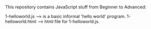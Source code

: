 This repository contains JavaScript stuff from Beginner to Advanced:

  1-helloworld.js --> is a basic informal 'hello world' program.
  1-helloworld.html --> html file for 1-helloworld.js.
